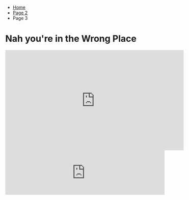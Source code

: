 <ul class="breadcrumb">
  <li><a href="index.html">Home</a></li>
  <li><a href="page2.html">Page 2</a></li>
  <li>Page 3</li>
</ul>



<h1>Nah you're in the Wrong Place</h1>


<iframe width="560" height="315" src="https://www.youtube.com/embed/Av1l6q7jfrM?ecver=1" frameborder="0" gesture="media" allowfullscreen></iframe>


<iframe src="https://archive.org/embed/Paolo_201711" width="500" height="140" frameborder="0" webkitallowfullscreen="true" mozallowfullscreen="true" allowfullscreen></iframe>
